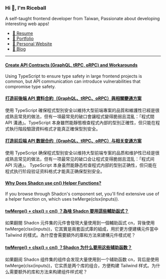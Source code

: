 <h3 >Hi 👋, I'm Riceball</h3>
<p>A self-taught frontend developer from Taiwan, Passionate about developing interesting web apps!</p>

- [📜 Resume](https://weweweb.pages.dev/en/resume/)
- [💼 Portfolio](https://weweweb.pages.dev/en/work/)
- [🏡 Personal Website](https://weweweb.pages.dev/en/)
- [📝 Blog](https://www.webdong.dev/en/)
---

<!--START_SECTION:feed-->
#### [Create API Contracts (GraphQL, tRPC, oRPC) and Workarounds](https:&#x2F;&#x2F;www.webdong.dev&#x2F;en&#x2F;post&#x2F;frontend-and-backend-api-sync&#x2F;) 
Using TypeScript to ensure type safety in large frontend projects is common, but API communication can introduce vulnerabilities that compromise type safety.
#### [打造前後端 API 資料合約（GraphQL、tRPC、oRPC）與相關變通方案](https:&#x2F;&#x2F;www.webdong.dev&#x2F;zh-tw&#x2F;post&#x2F;frontend-and-backend-api-sync&#x2F;) 
使用 TypeScript 確保程式型別安全以維持大型前端專案的品質和維護性已經是很成熟且常見的做法，但有一項最常見的破口會讓程式變得脆弱且混亂：「程式間 API 溝通」。TypeScript 本身雖然能靜態檢查程式內部的型別正確性，但只能在程式執行階段驗證資料格式才能真正確保型別安全。
#### [打造前后端 API 数据合约（GraphQL、tRPC、oRPC）与相关变通方案](https:&#x2F;&#x2F;www.webdong.dev&#x2F;zh-cn&#x2F;post&#x2F;frontend-and-backend-api-sync&#x2F;) 
使用 TypeScript 确保程式型别安全以维持大型前端专案的品质和维护性已经是很成熟且常见的做法，但有一项最常见的破口会让程式变得脆弱且混乱：「程式间 API 沟通」。 TypeScript 本身虽然能静态检查程式内部的型别正确性，但只能在程式执行阶段验证资料格式才能真正确保型别安全。
#### [Why Does Shadcn use cn() Helper Functions?](https:&#x2F;&#x2F;www.webdong.dev&#x2F;en&#x2F;post&#x2F;tailwind-merge-and-clsx-in-shadcn&#x2F;) 
If you browse through Shadcn&#39;s component set, you&#39;ll find extensive use of a helper function cn, which uses twMerge(clsx(inputs)).
#### [twMerge() + clsx() &#x3D; cn() ？為啥 Shadcn 要用這些輔助函式？](https:&#x2F;&#x2F;www.webdong.dev&#x2F;zh-tw&#x2F;post&#x2F;tailwind-merge-and-clsx-in-shadcn&#x2F;) 
如果翻閱 Shadcn 元件集的元件會發現大量使用到一個輔助函式 cn，背後使用 twMerge(clsx(inputs))，它其實是兩套函式庫的組成，用於更方便建構元件當中 Tailwind 的樣式。為什麼會需要額外的庫和方法來建構元件樣式呢？
#### [twMerge() + clsx() &#x3D; cn() ？Shadcn 为什么要用这些辅助函数？](https:&#x2F;&#x2F;www.webdong.dev&#x2F;zh-cn&#x2F;post&#x2F;tailwind-merge-and-clsx-in-shadcn&#x2F;) 
如果翻阅 Shadcn 组件集的组件会发现大量使用到一个辅助函数 cn，背后是使用 twMerge(clsx(inputs))，它实质是两个库的组合，方便构建 Tailwind 样式。为什么需要额外的库和方法来构建组件样式呢？
<!--END_SECTION:feed-->

